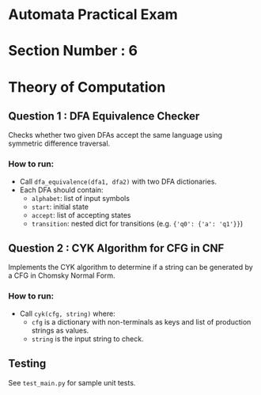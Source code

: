 # Automata Practical Exam

# Section Number : 6

# Theory of Computation

## Question 1 : DFA Equivalence Checker
Checks whether two given DFAs accept the same language using symmetric difference traversal.

### How to run:
- Call `dfa_equivalence(dfa1, dfa2)` with two DFA dictionaries.
- Each DFA should contain:
  - `alphabet`: list of input symbols
  - `start`: initial state
  - `accept`: list of accepting states
  - `transition`: nested dict for transitions (e.g. `{'q0': {'a': 'q1'}}`)

## Question 2 : CYK Algorithm for CFG in CNF
Implements the CYK algorithm to determine if a string can be generated by a CFG in Chomsky Normal Form.

### How to run:
- Call `cyk(cfg, string)` where:
  - `cfg` is a dictionary with non-terminals as keys and list of production strings as values.
  - `string` is the input string to check.

## Testing
See `test_main.py` for sample unit tests.
